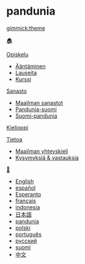 # pandunia
[gimmick:theme](readable)

[🏠](index.md)

[Opiskelu]()

  * [Ääntäminen](abc.md)
  * [Lauseita](fraze.md)
  * [Kurssi](darse.md)

[Sanasto]()

  * [Maailman sanastot](dunia_loge.md)
  * [Pandunia-suomi](pandunia-suomi.md)
  * [Suomi-pandunia](suomi-pandunia.md)

[Kielioppi](kanun.md)

[Tietoa]()

  * [Maailman yhteyskieli](dunia_bax.md)
  * [Kysymyksiä & vastauksia](eske_i_jawabe.md)

[💬]()

  * [English](../engli/index.md)
  * [español](../espani/index.md)
  * [Esperanto](../esperanto/index.md)
  * [français](../frans/index.md)
  * [indonesia](../malayu/index.md)
  * [日本語](../nipon/index.md)
  * [pandunia](../pandunia/index.md)
  * [polski](../polski/index.md)
  * [português](../portugal/index.md)
  * [русский](../rusi/index.md)
  * [suomi](../suomi/index.md)
  * [中文](../cini/index.md)

